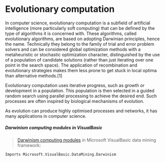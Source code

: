 # Evolutionary computation

In computer science, evolutionary computation is a subfield of artificial intelligence (more particularly soft computing) that can be defined by the type of algorithms it is concerned with. These algorithms, called evolutionary algorithms, are based on adopting Darwinian principles, hence the name. Technically they belong to the family of trial and error problem solvers and can be considered global optimization methods with a metaheuristic or stochastic optimization character, distinguished by the use of a population of candidate solutions (rather than just iterating over one point in the search space). The application of recombination and evolutionary strategies makes them less prone to get stuck in local optima than alternative methods.[1]

Evolutionary computation uses iterative progress, such as growth or development in a population. This population is then selected in a guided random search using parallel processing to achieve the desired end. Such processes are often inspired by biological mechanisms of evolution.

As evolution can produce highly optimised processes and networks, it has many applications in computer science.

##### Darwinism computing modules in VisualBasic
> [Darwinism computing modules](../Microsoft.VisualBasic.DataMining.Framework/Darwinism/) in Microsoft VisualBasic data mining framework:
>
```vbnet
Imports Microsoft.VisualBasic.DataMining.Darwinism
```
